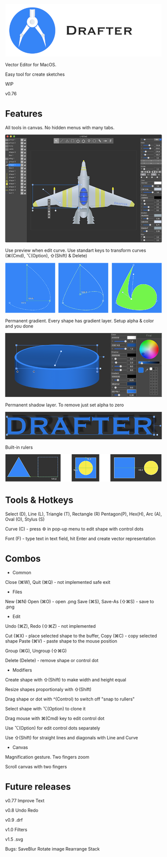 ![Screenshot](screenshot/logo.png)

Vector Editor for MacOS.

Easy tool for create sketches

WIP

v0.76

# Features

All tools in canvas. No hidden menus with many tabs.

![Screenshot](screenshot/screenshot1.png)

Use preview when edit curve. Use standart keys to transform curves (⌘(Cmd), ⌥(Option), ⇧(Shift) & Delete)

![Screenshot](screenshot/screenshot2.png)

Permanent gradient. Every shape has gradient layer.  Setup alpha & color and you done

![Screenshot](screenshot/screenshot3.png)

Permanent shadow layer. To remove just set alpha to zero

![Screenshot](screenshot/screenshot4.png)

Built-in rulers

![Screenshot](screenshot/screenshot5.png)


# Tools & Hotkeys

Select (D), Line (L), Triangle (T), Rectangle (R) Pentagon(P), Hex(H), Arc (A), Oval (O), Stylus (S)

Curve (C) - press ⚙ in pop-up menu to edit shape with control dots

Font (F) - type text in text field, hit Enter and create vector representation

# Combos

- Common

Close (⌘W), Quit (⌘Q) - not implemented safe exit

- Files

New (⌘N) Open (⌘O) - open .png  Save (⌘S), Save-As (⇧⌘S) - save to .png

- Edit

Undo (⌘Z), Redo (⇧⌘Z) - not implemented

Cut (⌘X) - place selected shape to the buffer, Copy (⌘C) - copy selected shape
Paste (⌘V) - paste shape to the mouse position

Group (⌘G), Ungroup (⇧⌘G) 

Delete (Delete) - remove shape or control dot

- Modifiers

Create shape with ⇧(Shift) to make width and height equal

Resize shapes proportionaly with ⇧(Shift)

Drag shape or dot with ^(Control) to switch off "snap to rullers"

Select shape with ⌥(Option) to clone it

Drag mouse with  ⌘(Cmd) key to edit control dot

Use ⌥(Option) for edit control dots separately

Use ⇧(Shift) for straight lines and diagonals with Line and Curve

- Canvas

Magnification gesture. Two fingers zoom

Scroll canvas with two fingers


# Future releases

v0.77 Improve Text

v0.8 Undo Redo

v0.9 .drf

v1.0 Filters

v1.5 .svg

Bugs:  SaveBlur Rotate image Rearrange Stack


